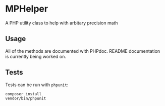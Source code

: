 # MPHelper
A PHP utility class to help with arbitary precision math

## Usage
All of the methods are documented with PHPdoc. README documentation is currently being worked on.

## Tests
Tests can be run with `phpunit`:

```shell
composer install
vendor/bin/phpunit
```
